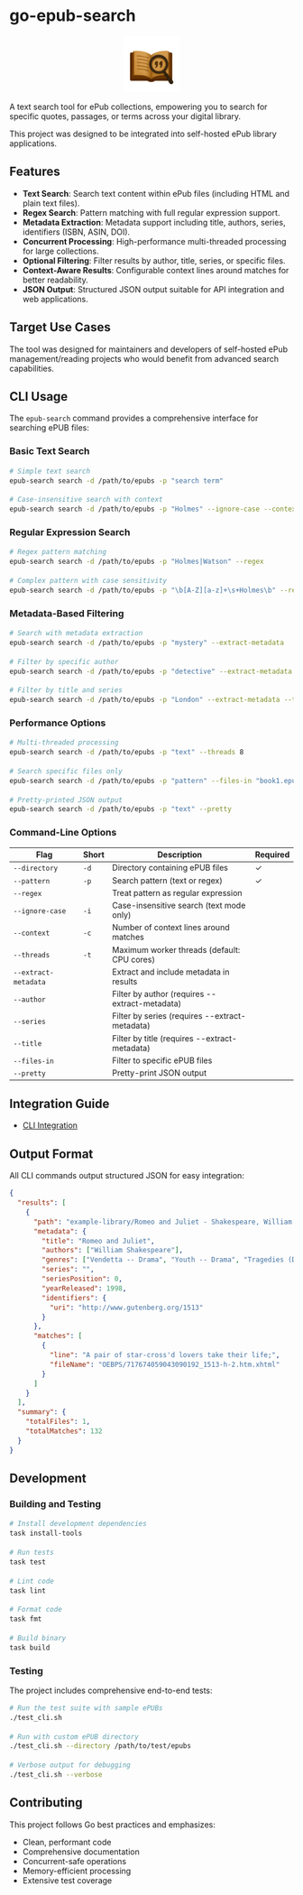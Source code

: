 # go-epub-search

<p align="center">
  <img src="./logo.png" alt="Go ePUB grep" width="100" height="auto">
</p>

A text search tool for ePub collections, empowering you to search for specific quotes, passages, or terms across your digital library.

This project was designed to be integrated into self-hosted ePub library applications.

## Features

- **Text Search**: Search text content within ePub files (including HTML and plain text files).
- **Regex Search**: Pattern matching with full regular expression support.
- **Metadata Extraction**: Metadata support including title, authors, series, identifiers (ISBN, ASIN, DOI).
- **Concurrent Processing**: High-performance multi-threaded processing for large collections.
- **Optional Filtering**: Filter results by author, title, series, or specific files.
- **Context-Aware Results**: Configurable context lines around matches for better readability.
- **JSON Output**: Structured JSON output suitable for API integration and web applications.

## Target Use Cases

The tool was designed for maintainers and developers of self-hosted ePub management/reading projects who would benefit from advanced search capabilities.

## CLI Usage

The `epub-search` command provides a comprehensive interface for searching ePUB files:

### Basic Text Search

```bash
# Simple text search
epub-search search -d /path/to/epubs -p "search term"

# Case-insensitive search with context
epub-search search -d /path/to/epubs -p "Holmes" --ignore-case --context 2
```

### Regular Expression Search

```bash
# Regex pattern matching
epub-search search -d /path/to/epubs -p "Holmes|Watson" --regex

# Complex pattern with case sensitivity
epub-search search -d /path/to/epubs -p "\b[A-Z][a-z]+\s+Holmes\b" --regex --context 1
```

### Metadata-Based Filtering

```bash
# Search with metadata extraction
epub-search search -d /path/to/epubs -p "mystery" --extract-metadata

# Filter by specific author
epub-search search -d /path/to/epubs -p "detective" --extract-metadata --author "Arthur Conan Doyle"

# Filter by title and series
epub-search search -d /path/to/epubs -p "London" --extract-metadata --title "A Study in Scarlet"
```

### Performance Options

```bash
# Multi-threaded processing
epub-search search -d /path/to/epubs -p "text" --threads 8

# Search specific files only
epub-search search -d /path/to/epubs -p "pattern" --files-in "book1.epub,book2.epub"

# Pretty-printed JSON output
epub-search search -d /path/to/epubs -p "text" --pretty
```

### Command-Line Options

| Flag | Short | Description | Required |
|------|-------|-------------|----------|
| `--directory` | `-d` | Directory containing ePUB files | ✓ |
| `--pattern` | `-p` | Search pattern (text or regex) | ✓ |
| `--regex` | | Treat pattern as regular expression | |
| `--ignore-case` | `-i` | Case-insensitive search (text mode only) | |
| `--context` | `-c` | Number of context lines around matches | |
| `--threads` | `-t` | Maximum worker threads (default: CPU cores) | |
| `--extract-metadata` | | Extract and include metadata in results | |
| `--author` | | Filter by author (requires --extract-metadata) | |
| `--series` | | Filter by series (requires --extract-metadata) | |
| `--title` | | Filter by title (requires --extract-metadata) | |
| `--files-in` | | Filter to specific ePUB files | |
| `--pretty` | | Pretty-print JSON output | |

## Integration Guide

- [CLI Integration](INTEGRATION.md)

## Output Format

All CLI commands output structured JSON for easy integration:

```json
{
  "results": [
    {
      "path": "example-library/Romeo and Juliet - Shakespeare, William.epub",
      "metadata": {
        "title": "Romeo and Juliet",
        "authors": ["William Shakespeare"],
        "genres": ["Vendetta -- Drama", "Youth -- Drama", "Tragedies (Drama)"],
        "series": "",
        "seriesPosition": 0,
        "yearReleased": 1998,
        "identifiers": {
          "uri": "http://www.gutenberg.org/1513"
        }
      },
      "matches": [
        {
          "line": "A pair of star-cross'd lovers take their life;",
          "fileName": "OEBPS/717674059043090192_1513-h-2.htm.xhtml"
        }
      ]
    }
  ],
  "summary": {
    "totalFiles": 1,
    "totalMatches": 132
  }
}
```

## Development

### Building and Testing

```bash
# Install development dependencies
task install-tools

# Run tests
task test

# Lint code
task lint

# Format code
task fmt

# Build binary
task build
```

### Testing

The project includes comprehensive end-to-end tests:

```bash
# Run the test suite with sample ePUBs
./test_cli.sh

# Run with custom ePUB directory
./test_cli.sh --directory /path/to/test/epubs

# Verbose output for debugging
./test_cli.sh --verbose
```

## Contributing

This project follows Go best practices and emphasizes:

- Clean, performant code
- Comprehensive documentation
- Concurrent-safe operations
- Memory-efficient processing
- Extensive test coverage
